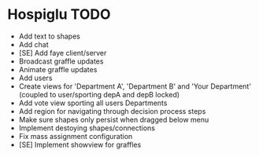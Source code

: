 # Hospiglu TODO

* Add text to shapes
* Add chat
* [SE] Add faye client/server
* Broadcast graffle updates
* Animate graffle updates
* Add users
* Create views for 'Department A', 'Department B' and 'Your Department' (coupled to user/sporting depA and depB locked)
* Add vote view sporting all users Departments
* Add region for navigating through decision process steps
* Make sure shapes only persist when dragged below menu
* Implement destoying shapes/connections
* Fix mass assignment configuration
* [SE] Implement showview for graffles
